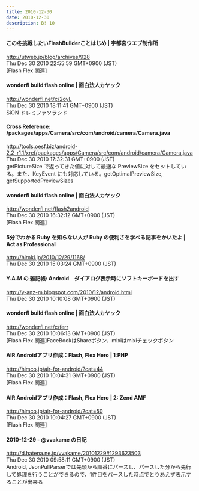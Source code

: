 ```yaml
---
title: 2010-12-30
date: 2010-12-30
description: B! 10
---
```


#### 			   この冬挑戦したいFlashBuilderことはじめ | 宇都宮ウエブ制作所 		
http://utweb.jp/blog/archives/928<br>
Thu Dec 30 2010 22:55:59 GMT+0900 (JST)<br>
[Flash Flex 関連]


#### wonderfl build flash online | 面白法人カヤック
http://wonderfl.net/c/2oyL<br>
Thu Dec 30 2010 18:11:41 GMT+0900 (JST)<br>
SiON ドレミファソラシド


#### Cross Reference: /packages/apps/Camera/src/com/android/camera/Camera.java
http://tools.oesf.biz/android-2.2_r1.1/xref/packages/apps/Camera/src/com/android/camera/Camera.java<br>
Thu Dec 30 2010 17:32:31 GMT+0900 (JST)<br>
getPictureSize で返ってきた値に対して最適な PreviewSize をセットしている。また、KeyEvent にも対応している。getOptimalPreviewSize, getSupportedPreviewSizes


#### wonderfl build flash online | 面白法人カヤック
http://wonderfl.net/flash2android<br>
Thu Dec 30 2010 16:32:12 GMT+0900 (JST)<br>
[Flash Flex 関連]


#### 5分でわかる Ruby を知らない人が Ruby の便利さを学べる記事をかいたよ | Act as Professional
http://hiroki.jp/2010/12/29/1168/<br>
Thu Dec 30 2010 15:03:24 GMT+0900 (JST)<br>


#### Y.A.M の 雑記帳: Android　ダイアログ表示時にソフトキーボードを出す
http://y-anz-m.blogspot.com/2010/12/android.html<br>
Thu Dec 30 2010 10:10:08 GMT+0900 (JST)<br>


#### wonderfl build flash online | 面白法人カヤック
http://wonderfl.net/c/ferr<br>
Thu Dec 30 2010 10:06:13 GMT+0900 (JST)<br>
[Flash Flex 関連]FaceBookはShareボタン、mixiはmixiチェックボタン


#### AIR Androidアプリ作成：Flash, Flex Hero | 1:PHP
http://himco.jp/air-for-android/?cat=44<br>
Thu Dec 30 2010 10:04:31 GMT+0900 (JST)<br>
[Flash Flex 関連]


#### AIR Androidアプリ作成：Flash, Flex Hero | 2: Zend AMF
http://himco.jp/air-for-android/?cat=50<br>
Thu Dec 30 2010 10:04:27 GMT+0900 (JST)<br>
[Flash Flex 関連]


#### 2010-12-29 - @vvakame の日記
http://d.hatena.ne.jp/vvakame/20101229#1293623503<br>
Thu Dec 30 2010 09:58:11 GMT+0900 (JST)<br>
Android, JsonPullParserでは先頭から順番にパースし、パースした分から先行して処理を行うことができるので、1件目をパースした時点でとりあえず表示することが出来る


